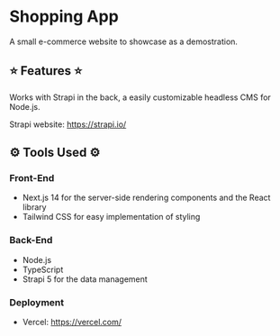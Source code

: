 # Shopping App
A small e-commerce website to showcase as a demostration.

## ⭐ Features ⭐
Works with Strapi in the back, a easily customizable headless CMS for Node.js.

Strapi website:
https://strapi.io/

## ⚙ Tools Used ⚙
### Front-End
- Next.js 14 for the server-side rendering components and the React library
- Tailwind CSS for easy implementation of styling

### Back-End
- Node.js
- TypeScript
- Strapi 5 for the data management

### Deployment
- Vercel: https://vercel.com/
